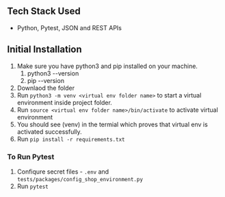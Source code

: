 ## Tech Stack Used ##
- Python, Pytest, JSON and REST APIs

## Initial Installation ##

1. Make sure you have python3 and pip installed on your machine. 
    1. python3 --version
    2. pip --version
2. Downlaod the folder   
3. Run `python3 -m venv <virtual env folder name>` to start a virtual environment inside project folder.
4. Run `source <virtual env folder name>/bin/activate` to activate virtual environment
5. You should see (venv) in the termial which proves that virtual env is activated successfully.
6. Run `pip install -r requirements.txt` 



### To Run Pytest ###
1. Confiqure secret files - `.env` and `tests/packages/config_shop_environment.py`
2. Run `pytest`
